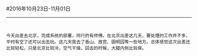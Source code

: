 #2016年10月23日-11月01日
- - - - -
#
    今天出差去北京，完成系统的部署，同行的有师傅。在北京出差这几天，要处理的工作并不多，平时有空了还可以出去玩。这几天我去了香山、故宫、圆明园等一些地方。总体感觉这次出差还比较轻松，只是北京比较冷，空气干燥，回去的时候，大腿内侧比较痒。